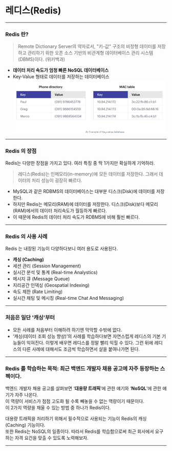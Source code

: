 # 레디스(Redis)

---

### Redis 란?
> Remote Dictionary Server의 약자로서, "키-값" 구조의 비정형 데이터를 저장하고 관리하기 위한
> 오픈 소스 기반의 비관계형 데이터베이스 관리 시스템(DBMS)이다. (위키백과)


- **데이터 처리 속도가 엄청 빠른 NoSQL 데이터베이스**
- Key-Value 형태로 데이터를 저장하는 데이터베이스
  ![what-is-redis.png](./imgs/what-is-redis.png)
  
---

### Redis 의 장점
Redis는 다양한 장점을 가지고 있다. 여러 특징 중 딱 1가지만 확실하게 기억하라.

> 레디스(Redis)는 인메모리(in-memory)에 모든 데이터를 저장한다.
그래서 데이터의 처리 성능이 굉장히 빠르다.


- MySQL과 같은 RDBMS의 데이터베이스는 대부분 디스크(Disk)에 데이터를 저장한다. 
- 하지만 Redis는 메모리(RAM)에 데이터를 저장한다. 디스크(Disk)보다 메모리(RAM)에서의 데이터 처리속도가 월등하게 빠르다. 
- 이 때문에 Redis의 데이터 처리 속도가 RDBMS에 비해 훨씬 빠르다.

---

### Redis 의 사용 사례
Redis 는 내장된 기능이 다양하다보니 여러 용도로 사용된다. 
- **캐싱 (Caching)**
- 세션 관리 (Session Management)
- 실시간 분석 및 통계 (Real-time Analystics)
- 메시지 큐 (Message Queue)
- 지리공간 인덱싱 (Geospatial Indexing)
- 속도 제한 (Rate Limiting)
- 실시간 채팅 및 메시징 (Real-time Chat And Messaging)

---

### 처음은 일단 '캐싱'부터
- 모든 사례를 처음부터 이해하려 하기엔 막막할 수밖에 없다. 
- ‘캐싱(데이터 조회 성능 향상)’의 사례를 학습하다보면 자연스럽게 레디스의 기본 기능들이 익혀진다. 이렇게 배우면 레디스를 정말 빨리
익힐 수 있다. 그런 뒤에 레디스의 다른 사례에 대해서도 조금씩 학습하면서 살을 붙여나가면 된다.

---

### Redis 를 학습하는 목적: 최근 백엔드 개발자 채용 공고에 자주 등장하는 스펙이다.
백엔드 개발자 채용 공고를 살펴보면 ‘**대용량 트래픽**’에 관한 얘기와 ‘**NoSQL**’에 관한 얘기가 자주 나온다.  
이 역량이 서비스가 점점 고도화 될 수록 빼놓을 수 없는 역량이기 때문이다.  
이 2가지 역량을 채울 수 있는 방법 중 하나가 Redis이다.  

대용량 트래픽을 처리하기 위해서 필수적으로 사용되는 기능이 Redis의 캐싱(Caching) 기능이다.  
또한 Redis는 NoSQL의 일종이다. 따라서 Redis를 학습함으로써 최근 회사에서 요구하는 자격 요건을 맞출 수 있도록 노력해보자.  

---
